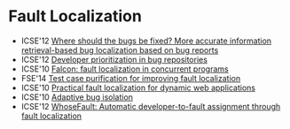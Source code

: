 # Fault Localization

* ICSE'12 [Where should the bugs be fixed? More accurate information retrieval-based bug localization based on bug reports](https://scholar.google.com/scholar?q=Where+should+the+bugs+be+fixed%3F+More+accurate+information+retrieval-based+bug+localization+based+on+bug+reports)
* ICSE'12 [Developer prioritization in bug repositories](https://scholar.google.com/scholar?q=Developer+prioritization+in+bug+repositories)
* ICSE'10 [Falcon: fault localization in concurrent programs](https://scholar.google.com/scholar?q=Falcon%3A+fault+localization+in+concurrent+programs)
* FSE'14 [Test case purification for improving fault localization](https://scholar.google.com/scholar?q=Test+case+purification+for+improving+fault+localization)
* ICSE'10 [Practical fault localization for dynamic web applications](https://scholar.google.com/scholar?q=Practical+fault+localization+for+dynamic+web+applications)
* ICSE'10 [Adaptive bug isolation](https://scholar.google.com/scholar?q=Adaptive+bug+isolation)
* ICSE'12 [WhoseFault: Automatic developer-to-fault assignment through fault localization](https://scholar.google.com/scholar?q=WhoseFault%3A+Automatic+developer-to-fault+assignment+through+fault+localization)
